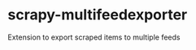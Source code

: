 scrapy-multifeedexporter
========================

Extension to export scraped items to multiple feeds
